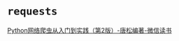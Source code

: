 # `requests`

[Python网络爬虫从入门到实践（第2版）-唐松编著-微信读书](https://weread.qq.com/web/reader/b273296071879840835b067ke3e31601d5bed98199f65b9)
